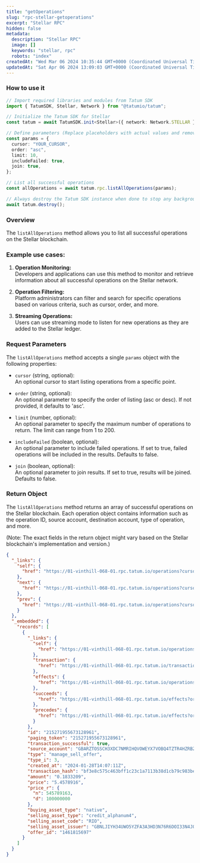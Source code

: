 ```yaml
---
title: "getOperations"
slug: "rpc-stellar-getoperations"
excerpt: "Stellar RPC"
hidden: false
metadata: 
  description: "Stellar RPC"
  image: []
  keywords: "stellar, rpc"
  robots: "index"
createdAt: "Wed Mar 06 2024 10:35:44 GMT+0000 (Coordinated Universal Time)"
updatedAt: "Sat Apr 06 2024 13:09:03 GMT+0000 (Coordinated Universal Time)"
---
```




### How to use it

```typescript
// Import required libraries and modules from Tatum SDK
import { TatumSDK, Stellar, Network } from "@tatumio/tatum";

// Initialize the Tatum SDK for Stellar
const tatum = await TatumSDK.init<Stellar>({ network: Network.STELLAR });

// Define parameters (Replace placeholders with actual values and remove redundant)
const params = {
  cursor: "YOUR_CURSOR",
  order: "asc",
  limit: 10,
  includeFailed: true,
  join: true,
};

// List all successful operations
const allOperations = await tatum.rpc.listAllOperations(params);

// Always destroy the Tatum SDK instance when done to stop any background processes
await tatum.destroy();
```

### Overview

The `listAllOperations` method allows you to list all successful operations on the Stellar blockchain.

### Example use cases:

1. **Operation Monitoring:**  
   Developers and applications can use this method to monitor and retrieve information about all successful operations on the Stellar network.

2. **Operation Filtering:**  
   Platform administrators can filter and search for specific operations based on various criteria, such as cursor, order, and more.

3. **Streaming Operations:**  
   Users can use streaming mode to listen for new operations as they are added to the Stellar ledger.

### Request Parameters

The `listAllOperations` method accepts a single `params` object with the following properties:

- `cursor` (string, optional):  
  An optional cursor to start listing operations from a specific point.

- `order` (string, optional):  
  An optional parameter to specify the order of listing (asc or desc). If not provided, it defaults to 'asc'.

- `limit` (number, optional):  
  An optional parameter to specify the maximum number of operations to return. The limit can range from 1 to 200.

- `includeFailed` (boolean, optional):  
  An optional parameter to include failed operations. If set to true, failed operations will be included in the results. Defaults to false.

- `join` (boolean, optional):  
  An optional parameter to join results. If set to true, results will be joined. Defaults to false.

### Return Object

The `listAllOperations` method returns an array of successful operations on the Stellar blockchain. Each operation object contains information such as the operation ID, source account, destination account, type of operation, and more.

(Note: The exact fields in the return object might vary based on the Stellar blockchain's implementation and version.)

```json
{
  "_links": {
    "self": {
      "href": "https://01-vinthill-068-01.rpc.tatum.io/operations?cursor=&limit=10&order=asc"
    },
    "next": {
      "href": "https://01-vinthill-068-01.rpc.tatum.io/operations?cursor=215271955673231361&limit=10&order=asc"
    },
    "prev": {
      "href": "https://01-vinthill-068-01.rpc.tatum.io/operations?cursor=215271955673128961&limit=10&order=desc"
    }
  },
  "_embedded": {
    "records": [
      {
        "_links": {
          "self": {
            "href": "https://01-vinthill-068-01.rpc.tatum.io/operations/215271955673128961"
          },
          "transaction": {
            "href": "https://01-vinthill-068-01.rpc.tatum.io/transactions/bf3e8c575c463bff1c23c1a7113b38d1cb79c983be62bf696dc96632ef00af47"
          },
          "effects": {
            "href": "https://01-vinthill-068-01.rpc.tatum.io/operations/215271955673128961/effects"
          },
          "succeeds": {
            "href": "https://01-vinthill-068-01.rpc.tatum.io/effects?order=desc&cursor=215271955673128961"
          },
          "precedes": {
            "href": "https://01-vinthill-068-01.rpc.tatum.io/effects?order=asc&cursor=215271955673128961"
          }
        },
        "id": "215271955673128961",
        "paging_token": "215271955673128961",
        "transaction_successful": true,
        "source_account": "GBARZTOSSCH3XDC7NMRIHQVOWEYX7VOBQ4TZTR4HZRBZS3UO7QID242H",
        "type": "manage_sell_offer",
        "type_i": 3,
        "created_at": "2024-01-28T14:07:11Z",
        "transaction_hash": "bf3e8c575c463bff1c23c1a7113b38d1cb79c983be62bf696dc96632ef00af47",
        "amount": "0.1833209",
        "price": "5.4578916",
        "price_r": {
          "n": 545789163,
          "d": 100000000
        },
        "buying_asset_type": "native",
        "selling_asset_type": "credit_alphanum4",
        "selling_asset_code": "RIO",
        "selling_asset_issuer": "GBNLJIYH34UWO5YZFA3A3HD3N76R6DOI33N4JONUOHEEYZYCAYTEJ5AK",
        "offer_id": "1461815697"
      }
    ]
  }
}
```
